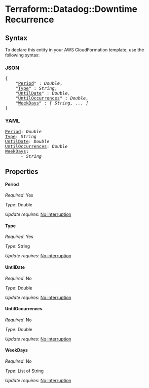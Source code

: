 # Terraform::Datadog::Downtime Recurrence

## Syntax

To declare this entity in your AWS CloudFormation template, use the following syntax:

### JSON

<pre>
{
    "<a href="#period" title="Period">Period</a>" : <i>Double</i>,
    "<a href="#type" title="Type">Type</a>" : <i>String</i>,
    "<a href="#untildate" title="UntilDate">UntilDate</a>" : <i>Double</i>,
    "<a href="#untiloccurrences" title="UntilOccurrences">UntilOccurrences</a>" : <i>Double</i>,
    "<a href="#weekdays" title="WeekDays">WeekDays</a>" : <i>[ String, ... ]</i>
}
</pre>

### YAML

<pre>
<a href="#period" title="Period">Period</a>: <i>Double</i>
<a href="#type" title="Type">Type</a>: <i>String</i>
<a href="#untildate" title="UntilDate">UntilDate</a>: <i>Double</i>
<a href="#untiloccurrences" title="UntilOccurrences">UntilOccurrences</a>: <i>Double</i>
<a href="#weekdays" title="WeekDays">WeekDays</a>: <i>
      - String</i>
</pre>

## Properties

#### Period

_Required_: Yes

_Type_: Double

_Update requires_: [No interruption](https://docs.aws.amazon.com/AWSCloudFormation/latest/UserGuide/using-cfn-updating-stacks-update-behaviors.html#update-no-interrupt)

#### Type

_Required_: Yes

_Type_: String

_Update requires_: [No interruption](https://docs.aws.amazon.com/AWSCloudFormation/latest/UserGuide/using-cfn-updating-stacks-update-behaviors.html#update-no-interrupt)

#### UntilDate

_Required_: No

_Type_: Double

_Update requires_: [No interruption](https://docs.aws.amazon.com/AWSCloudFormation/latest/UserGuide/using-cfn-updating-stacks-update-behaviors.html#update-no-interrupt)

#### UntilOccurrences

_Required_: No

_Type_: Double

_Update requires_: [No interruption](https://docs.aws.amazon.com/AWSCloudFormation/latest/UserGuide/using-cfn-updating-stacks-update-behaviors.html#update-no-interrupt)

#### WeekDays

_Required_: No

_Type_: List of String

_Update requires_: [No interruption](https://docs.aws.amazon.com/AWSCloudFormation/latest/UserGuide/using-cfn-updating-stacks-update-behaviors.html#update-no-interrupt)

